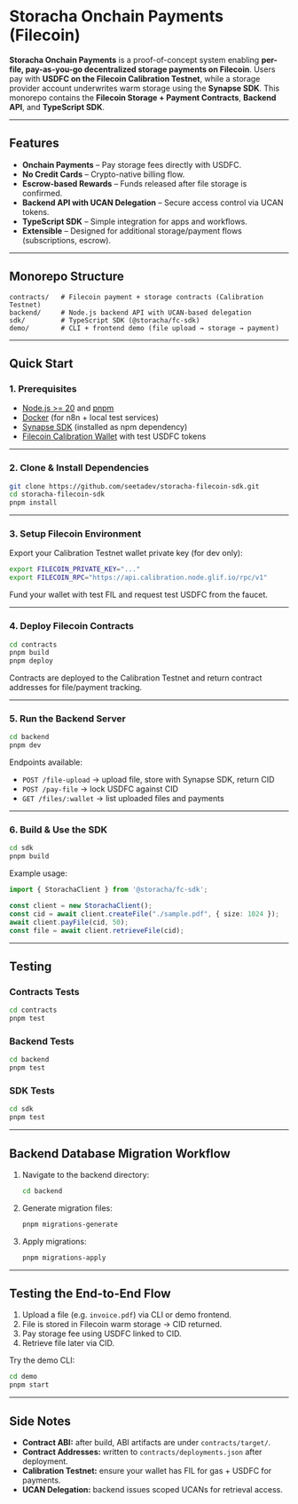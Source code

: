 # Storacha Onchain Payments (Filecoin)

**Storacha Onchain Payments** is a proof-of-concept system enabling **per-file, pay-as-you-go decentralized storage payments on Filecoin**.
Users pay with **USDFC on the Filecoin Calibration Testnet**, while a storage provider account underwrites warm storage using the **Synapse SDK**.
This monorepo contains the **Filecoin Storage + Payment Contracts**, **Backend API**, and **TypeScript SDK**.

---

## Features

* **Onchain Payments** – Pay storage fees directly with USDFC.
* **No Credit Cards** – Crypto-native billing flow.
* **Escrow-based Rewards** – Funds released after file storage is confirmed.
* **Backend API with UCAN Delegation** – Secure access control via UCAN tokens.
* **TypeScript SDK** – Simple integration for apps and workflows.
* **Extensible** – Designed for additional storage/payment flows (subscriptions, escrow).

---

## Monorepo Structure

```
contracts/   # Filecoin payment + storage contracts (Calibration Testnet)
backend/     # Node.js backend API with UCAN-based delegation
sdk/         # TypeScript SDK (@storacha/fc-sdk)
demo/        # CLI + frontend demo (file upload → storage → payment)
```

---

## Quick Start

### **1. Prerequisites**

* [Node.js >= 20](https://nodejs.org/en/) and [pnpm](https://pnpm.io/installation)
* [Docker](https://www.docker.com/) (for n8n + local test services)
* [Synapse SDK](https://docs.filecoin.io/synapse/) (installed as npm dependency)
* [Filecoin Calibration Wallet](https://faucet.calibration.fildev.network/) with test USDFC tokens

---

### **2. Clone & Install Dependencies**

```bash
git clone https://github.com/seetadev/storacha-filecoin-sdk.git
cd storacha-filecoin-sdk
pnpm install
```

---

### **3. Setup Filecoin Environment**

Export your Calibration Testnet wallet private key (for dev only):

```bash
export FILECOIN_PRIVATE_KEY="..."
export FILECOIN_RPC="https://api.calibration.node.glif.io/rpc/v1"
```

Fund your wallet with test FIL and request test USDFC from the faucet.

---

### **4. Deploy Filecoin Contracts**

```bash
cd contracts
pnpm build
pnpm deploy
```

Contracts are deployed to the Calibration Testnet and return contract addresses for file/payment tracking.

---

### **5. Run the Backend Server**

```bash
cd backend
pnpm dev
```

Endpoints available:

* `POST /file-upload` → upload file, store with Synapse SDK, return CID
* `POST /pay-file` → lock USDFC against CID
* `GET /files/:wallet` → list uploaded files and payments

---

### **6. Build & Use the SDK**

```bash
cd sdk
pnpm build
```

Example usage:

```ts
import { StorachaClient } from '@storacha/fc-sdk';

const client = new StorachaClient();
const cid = await client.createFile("./sample.pdf", { size: 1024 });
await client.payFile(cid, 50);
const file = await client.retrieveFile(cid);
```

---

## Testing

### **Contracts Tests**

```bash
cd contracts
pnpm test
```

### **Backend Tests**

```bash
cd backend
pnpm test
```

### **SDK Tests**

```bash
cd sdk
pnpm test
```

---

## **Backend Database Migration Workflow**

1. Navigate to the backend directory:

   ```bash
   cd backend
   ```

2. Generate migration files:

   ```bash
   pnpm migrations-generate
   ```

3. Apply migrations:

   ```bash
   pnpm migrations-apply
   ```

---

## Testing the End-to-End Flow

1. Upload a file (e.g. `invoice.pdf`) via CLI or demo frontend.
2. File is stored in Filecoin warm storage → CID returned.
3. Pay storage fee using USDFC linked to CID.
4. Retrieve file later via CID.

Try the demo CLI:

```bash
cd demo
pnpm start
```

---

## Side Notes

* **Contract ABI:** after build, ABI artifacts are under `contracts/target/`.
* **Contract Addresses:** written to `contracts/deployments.json` after deployment.
* **Calibration Testnet:** ensure your wallet has FIL for gas + USDFC for payments.
* **UCAN Delegation:** backend issues scoped UCANs for retrieval access.


